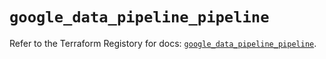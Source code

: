 # `google_data_pipeline_pipeline`

Refer to the Terraform Registory for docs: [`google_data_pipeline_pipeline`](https://registry.terraform.io/providers/hashicorp/google/4.84.0/docs/resources/data_pipeline_pipeline).
